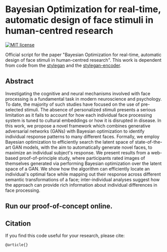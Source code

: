 # Bayesian Optimization for real-time, automatic design of face stimuli in human-centred research
[![MIT license](http://img.shields.io/badge/license-MIT-brightgreen.svg)](https://github.com/PedroFerreiradaCosta/FaceFitOpt/blob/master/LICENSE)

Official script for the paper "Bayesian Optimization for real-time, automatic design of face stimuli in human-centred research".
This work is dependent from code from the [stylegan](https://github.com/NVlabs/stylegan) and the [stylegan-encoder](https://github.com/Puzer/stylegan-encoder).

## Abstract
Investigating the cognitive and neural mechanisms involved with face processing is a fundamental
task in modern neuroscience and psychology. To date, the majority of such studies
have focused on the use of pre-selected stimuli. The absence of personalized stimuli presents
a serious limitation as it fails to account for how each individual face processing system is
tuned to cultural embeddings or how it is disrupted in disease. In this work, we propose
a novel framework which combines generative adversarial networks (GANs) with Bayesian
optimization to identify individual response patterns to many different faces. Formally,
we employ Bayesian optimization to efficiently search the latent space of state-of-the-art
GAN models, with the aim to automatically generate novel faces, to maximize an individual
subject's response. We present results from a web-based proof-of-principle study,
where participants rated images of themselves generated via performing Bayesian optimization
over the latent space of a GAN. We show how the algorithm can efficiently locate an
individual's optimal face while mapping out their response across different semantic transformations
of a face; inter-individual analyses suggest how the approach can provide rich
information about individual differences in face processing.

## Run our proof-of-concept online.

## Citation
If you find this code useful for your research, please cite:

    @article{}
